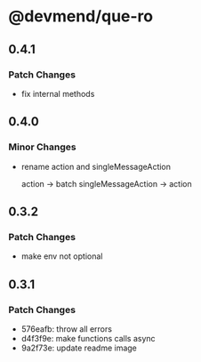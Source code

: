 # @devmend/que-ro

## 0.4.1

### Patch Changes

- fix internal methods

## 0.4.0

### Minor Changes

- rename action and singleMessageAction

    action -> batch
    singleMessageAction -> action

## 0.3.2

### Patch Changes

- make env not optional

## 0.3.1

### Patch Changes

- 576eafb: throw all errors
- d4f3f9e: make functions calls async
- 9a2f73e: update readme image
